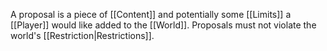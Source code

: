 A proposal is a piece of [[Content]] and potentially some [[Limits]] a [[Player]] would like added to the [[World]]. Proposals must not violate the world's [[Restriction|Restrictions]].